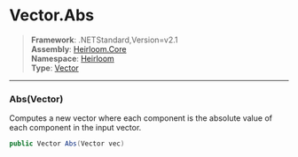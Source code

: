 # Vector.Abs

> **Framework**: .NETStandard,Version=v2.1  
> **Assembly**: [Heirloom.Core][0]  
> **Namespace**: [Heirloom][0]  
> **Type**: [Vector][1]  

--------------------------------------------------------------------------------

### Abs(Vector)

Computes a new vector where each component is the absolute value of each component in the input vector.

```cs
public Vector Abs(Vector vec)
```

[0]: ../Heirloom.Core.md
[1]: Heirloom.Vector.md
